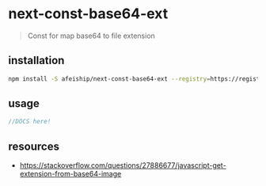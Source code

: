 # next-const-base64-ext
> Const for map base64 to file extension

## installation
```bash
npm install -S afeiship/next-const-base64-ext --registry=https://registry.npm.taobao.org
```

## usage
```js
//DOCS here!
```

## resources
- https://stackoverflow.com/questions/27886677/javascript-get-extension-from-base64-image
